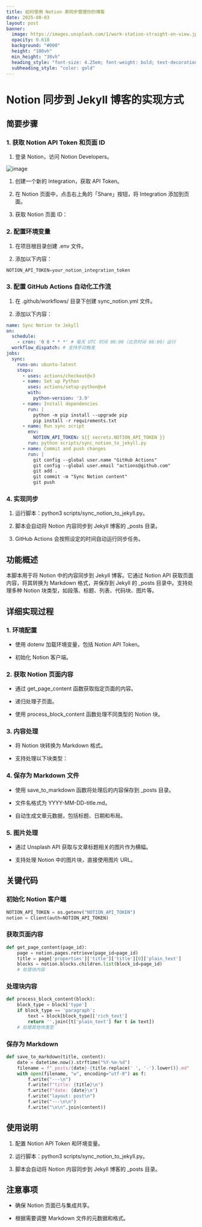 ```yaml
---
title: 如何使用 Notion 来同步管理你的博客
date: 2025-08-03
layout: post
banner:
  image: https://images.unsplash.com/1/work-station-straight-on-view.jpg?crop=entropy&cs=tinysrgb&fit=max&fm=jpg&ixid=M3w2OTIwMzJ8MHwxfHJhbmRvbXx8fHx8fHx8fDE3NTQyNDU5Mzl8&ixlib=rb-4.1.0&q=80&w=1080
  opacity: 0.618
  background: "#000"
  height: "100vh"
  min_height: "38vh"
  heading_style: "font-size: 4.25em; font-weight: bold; text-decoration: underline"
  subheading_style: "color: gold"
---
```


# Notion 同步到 Jekyll 博客的实现方式

## 简要步骤

### 1. 获取 Notion API Token 和页面 ID

1. 登录 Notion，访问 Notion Developers。

![image](https://prod-files-secure.s3.us-west-2.amazonaws.com/a7a0cc5a-89b9-4cda-8686-1fba0ca52f40/d19c1afe-dea5-4312-9333-786b0ba83054/image.png?X-Amz-Algorithm=AWS4-HMAC-SHA256&X-Amz-Content-Sha256=UNSIGNED-PAYLOAD&X-Amz-Credential=ASIAZI2LB466754KX2Y6%2F20250803%2Fus-west-2%2Fs3%2Faws4_request&X-Amz-Date=20250803T183218Z&X-Amz-Expires=3600&X-Amz-Security-Token=IQoJb3JpZ2luX2VjEPn%2F%2F%2F%2F%2F%2F%2F%2F%2F%2FwEaCXVzLXdlc3QtMiJHMEUCIHQ44Zs4xnD%2F5ZLueQXTbtNIV%2FUGW7%2FMqnFRP%2BXa7cJRAiEAo%2Fo7q1cAKYCqGQLKbJninqiRjP6Vka4plj80eaIx%2Bdwq%2FwMIMhAAGgw2Mzc0MjMxODM4MDUiDGBUlA%2FjRZBPI%2BOVpircA0ohZkCToFSRS7j6QYVTrHvdjc5Q1wyIq%2Bg1TcaLhltJGDfLpcmqmK%2BEIrBaz84ew3ElCseSVs2zxaVGQoiJMCWSBKjNPVogWFbGJheNZS5eBluu9bZKenUuVyT17JkOIyYpSo3UpJD0VxVB2D3nYpJ1aJ8pcrGB6YgiFz1raVCHGqCOevjUPaESeVhzUFYZQet5T2tUubzU9NrXU13%2FPDA7a2yAKc5Ki1MQgWgO%2FpExPPVF6vAisC4ps7wulOSfXLVtY5ncVhmiaejaCb%2Ff9%2BxxB%2Bvtm6KqVqLMFpjUJklMNOE2pOGsW7U1fX8Y203sUiJKLjkam4jrO6%2BiD%2B5R4CbhRK3ZY7RzRCoXjeRHfS0vIylWw%2FoGgFT7SeA0zup%2FQ6GBZQzir8kgB1%2Fr51uWt6NhsCilOkgdnBEd7aJZWx%2B1vwrTE9swtuLzhvRgPGoXXpRLc7DfSfH8I8QnxCHh6dqqJMai2SY76w1AhoteFMCGX5YkRzbIEMDTWGdDRxO7KPEIi8Dve2%2BPD5H%2BQfWqyGTbhaAA1s0tIMym9C7pH0fnNQ8WMQoyI9DkysksENpYWxv40WMGbW7HDQP%2Ba2o9bSA4k1XOb7gxXRgIZY5VJ2iBQZCncI%2F8Px6beMJNML6rvsQGOqUBq4kv6tqbOXRftOtI%2BwNiEgBJGRjiVbrEy%2FrmQ6YGqOeTkSh1UTiYh2dxewIZcPpipvQJdwpoIfodvfc1uszXSOxTw%2BGUto6iGWL8wzBx%2FvNlU4V6ZRIA6yc3Z1g8cJGL23CR%2FYKGK34%2FZcV08HoXgdzqJAipJpd9fWjQMSSxvhPnwWCEhM8PvxbElmmcgWJ%2BWd9Guekh10u54xjNx5rHzIAW2HBw&X-Amz-Signature=038bb9bb16f8f2d5880cf3c3206c12efb2da343457493b062b5bb0f0043f0548&X-Amz-SignedHeaders=host&x-amz-checksum-mode=ENABLED&x-id=GetObject)

1. 创建一个新的 Integration，获取 API Token。

1. 在 Notion 页面中，点击右上角的「Share」按钮，将 Integration 添加到页面。

1. 获取 Notion 页面 ID：


### 2. 配置环境变量

1. 在项目根目录创建 .env 文件。

1. 添加以下内容：

```javascript
NOTION_API_TOKEN=your_notion_integration_token
```

### 3. 配置 GitHub Actions 自动化工作流

1. 在 .github/workflows/ 目录下创建 sync_notion.yml 文件。

1. 添加以下内容：

```yaml
name: Sync Notion to Jekyll
on:
  schedule:
    - cron: '0 0 * * *' # 每天 UTC 时间 00:00（北京时间 08:00）运行
  workflow_dispatch: # 支持手动触发
jobs:
  sync:
    runs-on: ubuntu-latest
    steps:
      - uses: actions/checkout@v3
      - name: Set up Python
        uses: actions/setup-python@v4
        with:
          python-version: '3.9'
      - name: Install dependencies
        run: |
          python -m pip install --upgrade pip
          pip install -r requirements.txt
      - name: Run sync script
        env:
          NOTION_API_TOKEN: ${{ secrets.NOTION_API_TOKEN }}
        run: python scripts/sync_notion_to_jekyll.py
      - name: Commit and push changes
        run: |
          git config --global user.name "GitHub Actions"
          git config --global user.email "actions@github.com"
          git add .
          git commit -m "Sync Notion content"
          git push
```

### 4. 实现同步

1. 运行脚本：python3 scripts/sync_notion_to_jekyll.py。

1. 脚本会自动将 Notion 内容同步到 Jekyll 博客的 _posts 目录。

1. GitHub Actions 会按照设定的时间自动运行同步任务。

## 功能概述

本脚本用于将 Notion 中的内容同步到 Jekyll 博客。它通过 Notion API 获取页面内容，将其转换为 Markdown 格式，并保存到 Jekyll 的 _posts 目录中。支持处理多种 Notion 块类型，如段落、标题、列表、代码块、图片等。

## 详细实现过程

### 1. 环境配置

- 使用 dotenv 加载环境变量，包括 Notion API Token。

- 初始化 Notion 客户端。

### 2. 获取 Notion 页面内容

- 通过 get_page_content 函数获取指定页面的内容。

- 递归处理子页面。

- 使用 process_block_content 函数处理不同类型的 Notion 块。

### 3. 内容处理

- 将 Notion 块转换为 Markdown 格式。

- 支持处理以下块类型：


### 4. 保存为 Markdown 文件

- 使用 save_to_markdown 函数将处理后的内容保存到 _posts 目录。

- 文件名格式为 YYYY-MM-DD-title.md。

- 自动生成文章元数据，包括标题、日期和布局。

### 5. 图片处理

- 通过 Unsplash API 获取与文章标题相关的图片作为横幅。

- 支持处理 Notion 中的图片块，直接使用图片 URL。

## 关键代码

### 初始化 Notion 客户端

```python
NOTION_API_TOKEN = os.getenv("NOTION_API_TOKEN")
notion = Client(auth=NOTION_API_TOKEN)
```

### 获取页面内容

```python
def get_page_content(page_id):
    page = notion.pages.retrieve(page_id=page_id)
    title = page['properties']['title']['title'][0]['plain_text']
    blocks = notion.blocks.children.list(block_id=page_id)
    # 处理块内容
```

### 处理块内容

```python
def process_block_content(block):
    block_type = block['type']
    if block_type == 'paragraph':
        text = block[block_type]['rich_text']
        return ''.join([t['plain_text'] for t in text])
    # 处理其他块类型
```

### 保存为 Markdown

```python
def save_to_markdown(title, content):
    date = datetime.now().strftime("%Y-%m-%d")
    filename = f"_posts/{date}-{title.replace(' ', '-').lower()}.md"
    with open(filename, "w", encoding="utf-8") as f:
        f.write("---\n")
        f.write(f"title: {title}\n")
        f.write(f"date: {date}\n")
        f.write("layout: post\n")
        f.write("---\n\n")
        f.write("\n\n".join(content))
```

## 使用说明

1. 配置 Notion API Token 和环境变量。

1. 运行脚本：python3 scripts/sync_notion_to_jekyll.py。

1. 脚本会自动将 Notion 内容同步到 Jekyll 博客的 _posts 目录。

## 注意事项

- 确保 Notion 页面已与集成共享。

- 根据需要调整 Markdown 文件的元数据和格式。